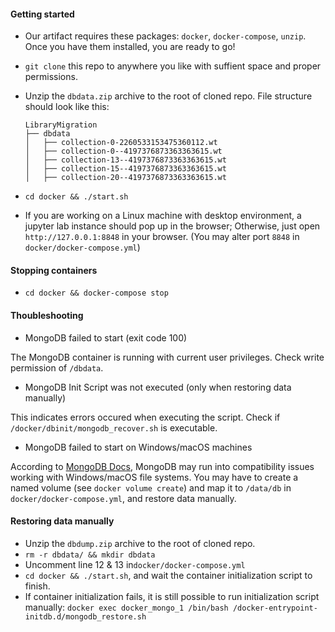 #### Getting started

- Our artifact requires these packages: `docker`, `docker-compose`, `unzip`. Once you have them installed, you are ready to go!

- `git clone` this repo to anywhere you like with suffient space and proper permissions.

- Unzip the `dbdata.zip` archive to the root of cloned repo. File structure should look like this:

  ```
  LibraryMigration
  ├── dbdata
  │   ├── collection-0-2260533153475360112.wt
  │   ├── collection-0--4197376873363363615.wt
  │   ├── collection-13--4197376873363363615.wt
  │   ├── collection-15--4197376873363363615.wt
  │   ├── collection-20--4197376873363363615.wt
  ```

- `cd docker && ./start.sh`

- If you are working on a Linux machine with desktop environment, a jupyter lab instance should pop up in the browser; Otherwise, just open `http://127.0.0.1:8848` in your browser. (You may alter port `8848` in `docker/docker-compose.yml`)

#### Stopping containers

- `cd docker && docker-compose stop`

#### Thoubleshooting

- MongoDB failed to start (exit code 100)

The MongoDB container is running with current user privileges. Check write permission of `/dbdata`.

- MongoDB Init Script was not executed (only when restoring data manually)

This indicates errors occured when executing the script. Check if `/docker/dbinit/mongodb_recover.sh` is executable.

- MongoDB failed to start on Windows/macOS machines

According to [MongoDB Docs](https://docs.mongodb.com/manual/administration/production-notes/#fsync---on-directories), MongoDB may run into compatibility issues working with Windows/macOS file systems. You may have to create a named volume (see `docker volume create`) and map it to `/data/db` in `docker/docker-compose.yml`, and restore data manually. 

#### Restoring data manually

- Unzip the `dbdump.zip` archive to the root of cloned repo. 
- `rm -r dbdata/ && mkdir dbdata`
- Uncomment line 12 & 13 in`docker/docker-compose.yml`
- `cd docker && ./start.sh`, and wait the container initialization script to finish.
- If container initialization fails, it is still possible to run initialization script manually: `docker exec docker_mongo_1 /bin/bash /docker-entrypoint-initdb.d/mongodb_restore.sh`

